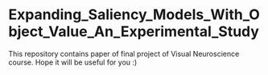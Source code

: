 # Expanding_Saliency_Models_With_Object_Value_An_Experimental_Study
This repository contains paper of final project of Visual Neuroscience course. Hope it will be useful for you :)
